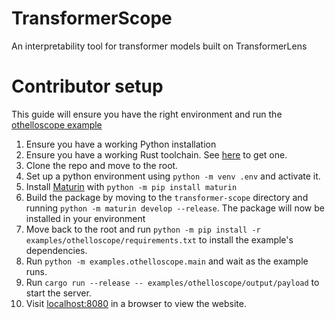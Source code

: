 # TransformerScope
An interpretability tool for transformer models built on TransformerLens

# Contributor setup
This guide will ensure you have the right environment and run the [othelloscope example](examples/othelloscope)
1. Ensure you have a working Python installation
2. Ensure you have a working Rust toolchain. See [here](https://www.rust-lang.org/tools/install) to get one.
3. Clone the repo and move to the root.
4. Set up a python environment using `python -m venv .env` and activate it.
5. Install [Maturin](https://github.com/PyO3/maturin) with `python -m pip install maturin`
6. Build the package by moving to the `transformer-scope` directory and running `python -m maturin develop --release`. The package will now be installed in your environment
7. Move back to the root and run `python -m pip install -r examples/othelloscope/requirements.txt` to install the example's dependencies.
8. Run `python -m examples.othelloscope.main` and wait as the example runs.
9. Run `cargo run --release -- examples/othelloscope/output/payload` to start the server.
10. Visit [localhost:8080](localhost:8080) in a browser to view the website.
